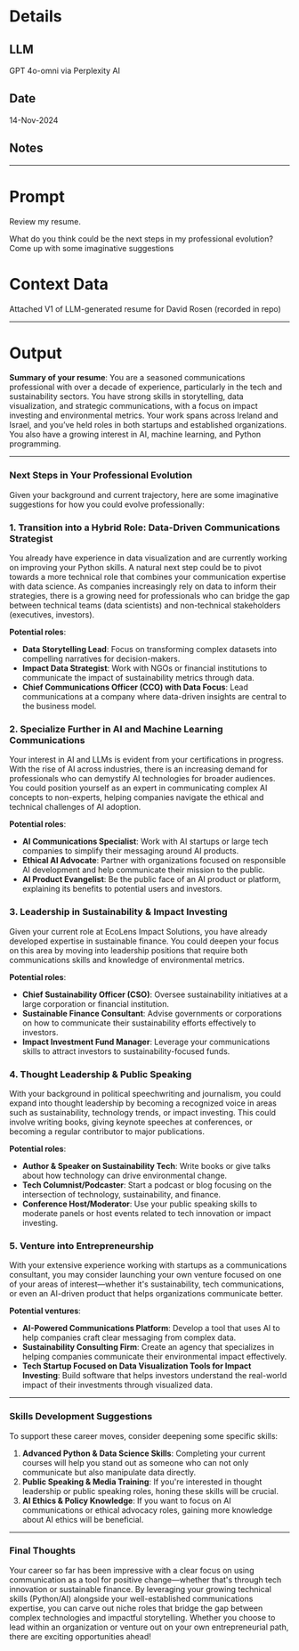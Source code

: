 # Details

## LLM

GPT 4o-omni via Perplexity AI

## Date

14-Nov-2024

## Notes



---

# Prompt

Review my resume. 

What do you think could be the next steps in my professional evolution? Come up with some imaginative suggestions

# Context Data

Attached V1 of LLM-generated resume for David Rosen (recorded in repo)

---

# Output

**Summary of your resume**: You are a seasoned communications professional with over a decade of experience, particularly in the tech and sustainability sectors. You have strong skills in storytelling, data visualization, and strategic communications, with a focus on impact investing and environmental metrics. Your work spans across Ireland and Israel, and you’ve held roles in both startups and established organizations. You also have a growing interest in AI, machine learning, and Python programming.

---

### **Next Steps in Your Professional Evolution**

Given your background and current trajectory, here are some imaginative suggestions for how you could evolve professionally:

### **1. Transition into a Hybrid Role: Data-Driven Communications Strategist**
You already have experience in data visualization and are currently working on improving your Python skills. A natural next step could be to pivot towards a more technical role that combines your communication expertise with data science. As companies increasingly rely on data to inform their strategies, there is a growing need for professionals who can bridge the gap between technical teams (data scientists) and non-technical stakeholders (executives, investors). 

**Potential roles**:
- **Data Storytelling Lead**: Focus on transforming complex datasets into compelling narratives for decision-makers.
- **Impact Data Strategist**: Work with NGOs or financial institutions to communicate the impact of sustainability metrics through data.
- **Chief Communications Officer (CCO) with Data Focus**: Lead communications at a company where data-driven insights are central to the business model.

### **2. Specialize Further in AI and Machine Learning Communications**
Your interest in AI and LLMs is evident from your certifications in progress. With the rise of AI across industries, there is an increasing demand for professionals who can demystify AI technologies for broader audiences. You could position yourself as an expert in communicating complex AI concepts to non-experts, helping companies navigate the ethical and technical challenges of AI adoption.

**Potential roles**:
- **AI Communications Specialist**: Work with AI startups or large tech companies to simplify their messaging around AI products.
- **Ethical AI Advocate**: Partner with organizations focused on responsible AI development and help communicate their mission to the public.
- **AI Product Evangelist**: Be the public face of an AI product or platform, explaining its benefits to potential users and investors.

### **3. Leadership in Sustainability & Impact Investing**
Given your current role at EcoLens Impact Solutions, you have already developed expertise in sustainable finance. You could deepen your focus on this area by moving into leadership positions that require both communications skills and knowledge of environmental metrics.

**Potential roles**:
- **Chief Sustainability Officer (CSO)**: Oversee sustainability initiatives at a large corporation or financial institution.
- **Sustainable Finance Consultant**: Advise governments or corporations on how to communicate their sustainability efforts effectively to investors.
- **Impact Investment Fund Manager**: Leverage your communications skills to attract investors to sustainability-focused funds.

### **4. Thought Leadership & Public Speaking**
With your background in political speechwriting and journalism, you could expand into thought leadership by becoming a recognized voice in areas such as sustainability, technology trends, or impact investing. This could involve writing books, giving keynote speeches at conferences, or becoming a regular contributor to major publications.

**Potential roles**:
- **Author & Speaker on Sustainability Tech**: Write books or give talks about how technology can drive environmental change.
- **Tech Columnist/Podcaster**: Start a podcast or blog focusing on the intersection of technology, sustainability, and finance.
- **Conference Host/Moderator**: Use your public speaking skills to moderate panels or host events related to tech innovation or impact investing.

### **5. Venture into Entrepreneurship**
With your extensive experience working with startups as a communications consultant, you may consider launching your own venture focused on one of your areas of interest—whether it's sustainability, tech communications, or even an AI-driven product that helps organizations communicate better.

**Potential ventures**:
- **AI-Powered Communications Platform**: Develop a tool that uses AI to help companies craft clear messaging from complex data.
- **Sustainability Consulting Firm**: Create an agency that specializes in helping companies communicate their environmental impact effectively.
- **Tech Startup Focused on Data Visualization Tools for Impact Investing**: Build software that helps investors understand the real-world impact of their investments through visualized data.

---

### **Skills Development Suggestions**

To support these career moves, consider deepening some specific skills:

1. **Advanced Python & Data Science Skills**: Completing your current courses will help you stand out as someone who can not only communicate but also manipulate data directly.
2. **Public Speaking & Media Training**: If you're interested in thought leadership or public speaking roles, honing these skills will be crucial.
3. **AI Ethics & Policy Knowledge**: If you want to focus on AI communications or ethical advocacy roles, gaining more knowledge about AI ethics will be beneficial.

---

### Final Thoughts

Your career so far has been impressive with a clear focus on using communication as a tool for positive change—whether that's through tech innovation or sustainable finance. By leveraging your growing technical skills (Python/AI) alongside your well-established communications expertise, you can carve out niche roles that bridge the gap between complex technologies and impactful storytelling. Whether you choose to lead within an organization or venture out on your own entrepreneurial path, there are exciting opportunities ahead!

 